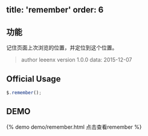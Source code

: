 title: 'remember'
order: 6
---

## 功能

记住页面上次浏览的位置，并定位到这个位置。

> author leeenx
> version 1.0.0
> data: 2015-12-07

## Official Usage

```javascript
$.remember();
```

## DEMO

{% demo demo/remember.html 点击查看remember %}

